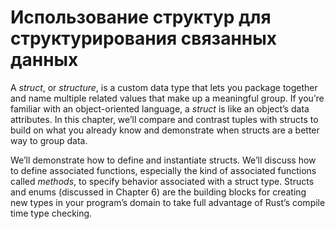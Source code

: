 # Использование структур для структурирования связанных данных

A *struct*, or *structure*, is a custom data type that lets you package together and name multiple related values that make up a meaningful group. If you’re familiar with an object-oriented language, a *struct* is like an object’s data attributes. In this chapter, we’ll compare and contrast tuples with structs to build on what you already know and demonstrate when structs are a better way to group data.

We’ll demonstrate how to define and instantiate structs. We’ll discuss how to define associated functions, especially the kind of associated functions called *methods*, to specify behavior associated with a struct type. Structs and enums (discussed in Chapter 6) are the building blocks for creating new types in your program’s domain to take full advantage of Rust’s compile time type checking.
